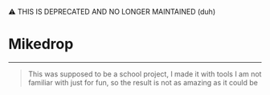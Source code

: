 ⚠️ THIS IS DEPRECATED AND NO LONGER MAINTAINED (duh)

# Mikedrop
------------

> This was supposed to be a school project, I made it with tools I am not familiar with just for fun, so the result is not as amazing as it could be
